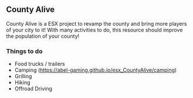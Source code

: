 ## County Alive
County Alive is a ESX project to revamp the county and bring more players of your city to it! With many activities to do, this resource should improve the population of your county!


### Things to do
- Food trucks / trailers
- Camping (https://abel-gaming.github.io/esx_CountyAlive/camping)
- Grilling
- Hiking
- Offroad Driving
